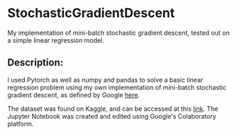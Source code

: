 # StochasticGradientDescent
My implementation of mini-batch stochastic gradient descent, tested out on a simple linear regression model.

## Description:
I used Pytorch as well as numpy and pandas to solve a basic linear regression problem using my own implementation of mini-batch stochastic gradient descent, as defined by Google [here](https://developers.google.com/machine-learning/crash-course/reducing-loss/stochastic-gradient-descent).

The dataset was found on Kaggle, and can be accessed at this [link](https://www.kaggle.com/venjktry/simple-linear-regression). The Jupyter Notebook was created and edited using Google's Colaboratory platform.
